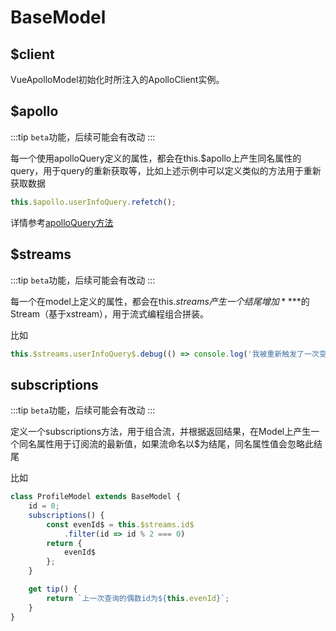 # BaseModel

## $client
VueApolloModel初始化时所注入的ApolloClient实例。

## $apollo
:::tip
`beta`功能，后续可能会有改动
:::

每一个使用apolloQuery定义的属性，都会在this.$apollo上产生同名属性的query，用于query的重新获取等，比如上述示例中可以定义类似的方法用于重新获取数据
```javascript
this.$apollo.userInfoQuery.refetch();
```

详情参考[apolloQuery方法](./apollo-query)

## $streams
:::tip
`beta`功能，后续可能会有改动
:::

每一个在model上定义的属性，都会在this.$streams产生一个结尾增加**$**的Stream（基于xstream），用于流式编程组合拼装。

比如
```javascript
this.$streams.userInfoQuery$.debug(() => console.log('我被重新触发了一次变更'))
```

## subscriptions
:::tip
`beta`功能，后续可能会有改动
:::

定义一个subscriptions方法，用于组合流，并根据返回结果，在Model上产生一个同名属性用于订阅流的最新值，如果流命名以$为结尾，同名属性值会忽略此结尾

比如
```javascript
class ProfileModel extends BaseModel {
    id = 0;
    subscriptions() {
        const evenId$ = this.$streams.id$
            .filter(id => id % 2 === 0)
        return {
            evenId$
        };
    }

    get tip() {
        return `上一次查询的偶数id为${this.evenId}`;
    }
}
```